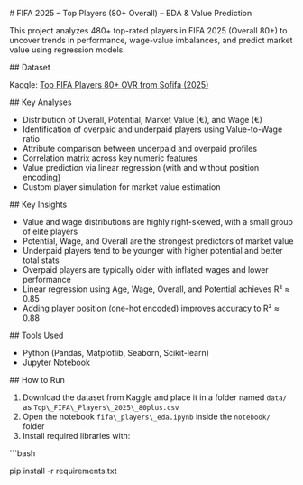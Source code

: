 ﻿\# FIFA 2025 – Top Players (80+ Overall) – EDA & Value Prediction

This project analyzes 480+ top-rated players in FIFA 2025 (Overall 80+) to uncover trends in performance, wage-value imbalances, and predict market value using regression models.

\## Dataset

Kaggle: [Top FIFA Players 80+ OVR from Sofifa (2025)](https://www.kaggle.com/datasets/kshitijsingh2k4/top-fifa-players-80-ovr-from-sofifa-with-value)

\## Key Analyses

- Distribution of Overall, Potential, Market Value (€), and Wage (€)
- Identification of overpaid and underpaid players using Value-to-Wage ratio
- Attribute comparison between underpaid and overpaid profiles
- Correlation matrix across key numeric features
- Value prediction via linear regression (with and without position encoding)
- Custom player simulation for market value estimation

\## Key Insights

- Value and wage distributions are highly right-skewed, with a small group of elite players
- Potential, Wage, and Overall are the strongest predictors of market value
- Underpaid players tend to be younger with higher potential and better total stats
- Overpaid players are typically older with inflated wages and lower performance
- Linear regression using Age, Wage, Overall, and Potential achieves R² ≈ 0.85
- Adding player position (one-hot encoded) improves accuracy to R² ≈ 0.88

\## Tools Used

- Python (Pandas, Matplotlib, Seaborn, Scikit-learn)
- Jupyter Notebook

\## How to Run

1. Download the dataset from Kaggle and place it in a folder named `data/` as `Top\_FIFA\_Players\_2025\_80plus.csv`
1. Open the notebook `fifa\_players\_eda.ipynb` inside the `notebook/` folder
1. Install required libraries with:

\```bash

pip install -r requirements.txt
